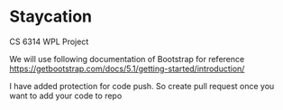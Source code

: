# Staycation
CS 6314 WPL Project

We will use following documentation of Bootstrap for reference
https://getbootstrap.com/docs/5.1/getting-started/introduction/


I have added protection for code push. So create pull request once you want to add your code to repo

